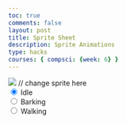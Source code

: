 ```yaml
---
toc: true
comments: false
layout: post
title: Sprite Sheet
description: Sprite Animations
type: hacks
courses: { compsci: {week: 6} }
---
```



<body>
    <div>
        <canvas id="spriteContainer"> <!-- Within the base div is a canvas. An HTML canvas is used only for graphics. It allows the user to access some basic functions related to the image created on the canvas (including animation) -->
            <img id="dogSprite" src="{{site.baseurl}}/images/man animation.png">  // change sprite here
        </canvas>
        <div id="controls"> <!--basic radio buttons which can be used to check whether each individual animaiton works -->
            <input type="radio" name="animation" id="idle" checked>
            <label for="idle">Idle</label><br>
            <input type="radio" name="animation" id="barking">
            <label for="barking">Barking</label><br>
            <input type="radio" name="animation" id="walking">
            <label for="walking">Walking</label><br>
        </div>
    </div>
</body>

<script>
    // start on page load
    window.addEventListener('load', function () {
        const canvas = document.getElementById('spriteContainer');
        const ctx = canvas.getContext('2d');
        const SPRITE_WIDTH = 80;  // matches sprite pixel width
        const SPRITE_HEIGHT = 70; // matches sprite pixel height
        const FRAME_LIMIT = 4;  // matches number of frames per sprite row, this code assume each row is same

        const SCALE_FACTOR = 2;  // control size of sprite on canvas
        canvas.width = SPRITE_WIDTH * SCALE_FACTOR;
        canvas.height = SPRITE_HEIGHT * SCALE_FACTOR;

        class Dog {
            constructor() {
                this.image = document.getElementById("dogSprite");
                this.x = 0;
                this.y = 0;
                this.minFrame = 0;
                this.maxFrame = FRAME_LIMIT;
                this.frameX = 0;
                this.frameY = 0;
            }

            // draw dog object
            draw(context) {
                context.drawImage(
                    this.image,
                    this.frameX * SPRITE_WIDTH,
                    this.frameY * SPRITE_HEIGHT,
                    SPRITE_WIDTH,
                    SPRITE_HEIGHT,
                    this.x,
                    this.y,
                    canvas.width,
                    canvas.height
                );
            }

            // update frameX of object
            update() {
                if (this.frameX < this.maxFrame) {
                    this.frameX++;
                } else {
                    this.frameX = 0;
                }
            }
        }

        // dog object
        const dog = new Dog();

        // update frameY of dog object, action from idle, bark, walk radio control
        const controls = document.getElementById('controls');
        controls.addEventListener('click', function (event) {
            if (event.target.tagName === 'INPUT') {
                const selectedAnimation = event.target.id;
                switch (selectedAnimation) {
                    case 'idle':
                        dog.frameY = 0;
                        break;
                    case 'barking':
                        dog.frameY = 1;
                        break;
                    case 'walking':
                        dog.frameY = 2;
                        break;
                    default:
                        break;
                }
            }
        });

        // Animation recursive control function
        function animate() {
            // Clears the canvas to remove the previous frame.
            ctx.clearRect(0, 0, canvas.width, canvas.height);

            // Draws the current frame of the sprite.
            dog.draw(ctx);

            // Updates the `frameX` property to prepare for the next frame in the sprite sheet.
            dog.update();

            // Uses `requestAnimationFrame` to synchronize the animation loop with the display's refresh rate,
            // ensuring smooth visuals.
            // requestAnimationFrame(animate);
        setTimeout(function() {
        requestAnimationFrame(animate);
        }, 110);
        }

        // run 1st animate
        animate();
    });
</script>